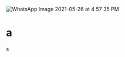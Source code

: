 ![WhatsApp Image 2021-05-26 at 4 57 35 PM](https://user-images.githubusercontent.com/83240379/119754747-7f807a00-be66-11eb-9fa6-322f9fef25d4.jpeg)
# a
s
